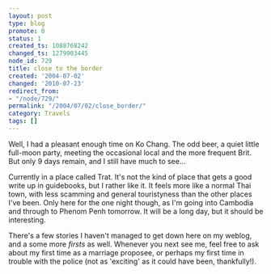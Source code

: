 ```yaml
---
layout: post
type: blog
promote: 0
status: 1
created_ts: 1088768242
changed_ts: 1279903445
node_id: 729
title: close to the border
created: '2004-07-02'
changed: '2010-07-23'
redirect_from:
- "/node/729/"
permalink: "/2004/07/02/close_border/"
category: Travels
tags: []
---
```

Well, I had a pleasant enough time on Ko Chang.  The odd beer, a quiet little full-moon party, meeting the occasional local and the more frequent Brit.  But only 9 days remain, and I still have much to see...
<!--break-->
Currently in a place called Trat.  It's not the kind of place that gets a good write up in guidebooks, but I rather like it.  It feels more like a normal Thai town, with less scamming and general touristyness than the other places I've been.  Only here for the one night though, as I'm going into Cambodia and through to Phenom Penh tomorrow.  It will be a long day, but it should be interesting.

There's a few stories I haven't managed to get down here on my weblog, and a some more _firsts_ as well.  Whenever you next see me, feel free to ask about my first time as a marriage proposee, or perhaps my first time in trouble with the police (not as 'exciting' as it could have been, thankfully!).
